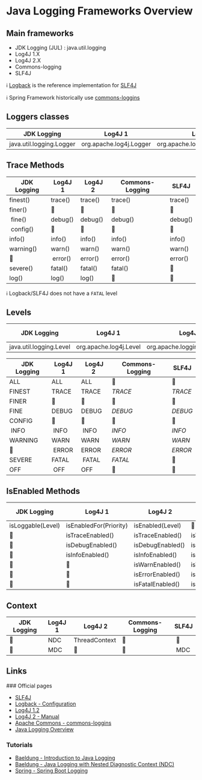 # Java Logging Frameworks Overview

## Main frameworks

* JDK Logging (JUL) : java.util.logging
* Log4J 1.X
* Log4J 2.X
* Commons-logging
* SLF4J

:information_source: [Logback](https://logback.qos.ch/) is the reference implementation for [SLF4J](https://www.slf4j.org/)

:information_source: Spring Framework historically use [commons-loggins](https://commons.apache.org/logging)

## Loggers classes

| JDK Logging | Log4J 1 | Log4J 2 | Commons-Logging | SLF4J |
|-------------|---------|---------|-----------------|-------|
| java.util.logging.Logger | org.apache.log4j.Logger | org.apache.logging.log4j.Logger | org.apache.commons.logging.Log | org.slf4j.Logger |

## Trace Methods

| JDK Logging | Log4J 1 | Log4J 2 | Commons-Logging | SLF4J |
|-------------|---------|---------|-----------------|-------|
| finest() | trace() | trace() | trace() | trace() |
| finer() | :no_entry_sign: | :no_entry_sign: | :no_entry_sign: | :no_entry_sign: |
| fine() | debug() | debug() | debug() | debug() |
| config() | :no_entry_sign: | :no_entry_sign: | :no_entry_sign: | :no_entry_sign: |
| info() | info() | info() | info() | info() |
| warning() | warn() | warn() | warn() | warn() |
| :no_entry_sign: | error() | error() |  error() | error() |
| severe() | fatal() | fatal() | fatal() | :no_entry_sign: |
| log() | log() | log() | :no_entry_sign: | :no_entry_sign: |

:information_source: Logback/SLF4J does not have a `FATAL` level

## Levels

| JDK Logging | Log4J 1 | Log4J 2 | Commons-Logging | SLF4J |
|-------------|---------|---------|-----------------|-------|
| java.util.logging.Level | org.apache.log4j.Level | org.apache.logging.log4j.Level | :no_entry_sign: | :no_entry_sign: |

| JDK Logging | Log4J 1 | Log4J 2 | Commons-Logging | SLF4J |
|-------------|---------|---------|-----------------|-------|
| ALL | ALL | ALL | :no_entry_sign: | :no_entry_sign: |
| FINEST | TRACE | TRACE | _TRACE_ | _TRACE_ |
| FINER | :no_entry_sign: | :no_entry_sign: | :no_entry_sign: | :no_entry_sign: |
| FINE | DEBUG | DEBUG | _DEBUG_ | _DEBUG_ |
| CONFIG | :no_entry_sign: | :no_entry_sign: | :no_entry_sign: | :no_entry_sign: |
| INFO | INFO | INFO | _INFO_ | _INFO_ |
| WARNING | WARN | WARN | _WARN_ | _WARN_ |
| :no_entry_sign: | ERROR | ERROR | _ERROR_ | _ERROR_ |
| SEVERE | FATAL | FATAL | _FATAL_| :no_entry_sign: |
| OFF | OFF | OFF | :no_entry_sign: | :no_entry_sign: |

## IsEnabled Methods

| JDK Logging | Log4J 1 | Log4J 2 | Commons-Logging | SLF4J |
|-------------|---------|---------|-----------------|-------|
| isLoggable(Level) | isEnabledFor(Priority) | isEnabled(Level) | :no_entry_sign: | :no_entry_sign: |
| :no_entry_sign: | isTraceEnabled() | isTraceEnabled() | isTraceEnabled() | isTraceEnabled() |
| :no_entry_sign: | isDebugEnabled() | isDebugEnabled() | isDebugEnabled() | isDebugEnabled() |
| :no_entry_sign: | isInfoEnabled() | isInfoEnabled() | isInfoEnabled() | isInfoEnabled() |
| :no_entry_sign: | :no_entry_sign: | isWarnEnabled() | isWarnEnabled() | isWarnEnabled() |
| :no_entry_sign: | :no_entry_sign: | isErrorEnabled() | isErrorEnabled() | isErrorEnabled() |
| :no_entry_sign: | :no_entry_sign: | isFatalEnabled() | isFatalEnabled() | :no_entry_sign: |

## Context

| JDK Logging | Log4J 1 | Log4J 2 | Commons-Logging | SLF4J |
|-------------|---------|---------|-----------------|-------|
| :no_entry_sign: | NDC | ThreadContext | :no_entry_sign: | :no_entry_sign: |
| :no_entry_sign: | MDC | :no_entry_sign: | :no_entry_sign: | MDC |

## Links

### Official pages

* [SLF4J](https://www.slf4j.org/)
* [Logback - Configuration](https://logback.qos.ch/manual/configuration.html)
* [Log4J 1.2](https://logging.apache.org/log4j/1.2/)
* [Log4J 2 - Manual](https://logging.apache.org/log4j/2.x/manual/)
* [Apache Commons - commons-loggins](https://commons.apache.org/proper/commons-logging/)
* [Java Logging Overview](https://docs.oracle.com/javase/8/docs/technotes/guides/logging/overview.html)

### Tutorials

* [Baeldung - Introduction to Java Logging](http://www.baeldung.com/java-logging-intro)
* [Baeldung - Java Logging with Nested Diagnostic Context (NDC)](http://www.baeldung.com/java-logging-ndc-log4j)
* [Spring - Spring Boot Logging](https://docs.spring.io/spring-boot/docs/current/reference/html/boot-features-logging.html)
